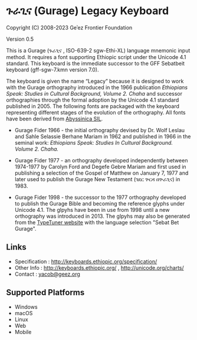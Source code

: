 ጉራጊና (Gurage) Legacy Keyboard
============================

Copyright (C) 2008-2023 Geʾez Frontier Foundation

Version 0.5

This is a Gurage (ጉራጊና , ISO-639-2 sgw-Ethi-XL) language mnemonic input method.  It requires a font
supporting Ethiopic script under the Unicode 4.1 standard. This keyboard is the immediate
successor to the GFF Sebatbeit keyboard (gff-sgw-7.kmn version 7.0).

The keyboard is given the name “Legacy” because it is designed to work with the Gurage
orthography introduced in the 1966 publication *Ethiopians Speak: Studies in Cultural
Background, Volume 2. Chaha* and successor orthographies through the formal adoption by
the Unicode 4.1 standard published in 2005. The following fonts are packaged with the
keyboard representing different stages of the evolution of the orthography.  All fonts
have been derived from [Abyssinica SIL](https://software.sil.org/abyssinica/).

* Gurage Fider 1966 - the initial orthography devised by Dr. Wolf Leslau and Sahle Selassie
                      Berhane Mariam in 1962 and published in 1966 in the seminal work:
                      *Ethiopians Speak: Studies In Cultural Background. Volume 2. Chaha.*

* Gurage Fider 1977 - an orthography developed independently between 1974-1977 by Carolyn Ford
                      and Degefe Gebre Mariam and first used in publishing a selection of
                      the Gospel of Matthew on January 7, 1977 and later used to publish the
                      Gurage New Testament (ገደር ጕርዳ በጕራጊና) in 1983.

* Gurage Fider 1998 - the successor to the 1977 orthography developed to publish the 
                      Gurage Bible and becoming the reference glyphs under Unicode 4.1.
                      The glpyhs have been in use from 1998 until a new orthography was
                      introduced in 2013. The glpyhs may also be generated from the
                      [TypeTuner website](https://scripts.sil.org/ttw/fonts3go.cgi)
                      with the language selection "Sebat Bet Gurage".


Links
-----

 * Specification :  http://keyboards.ethiopic.org/specification/
 * Other Info    :  http://keyboards.ethiopic.org/ , http://unicode.org/charts/
 * Contact       :  yacob@geez.org


Supported Platforms
-------------------
 * Windows
 * macOS
 * Linux 
 * Web
 * Mobile
